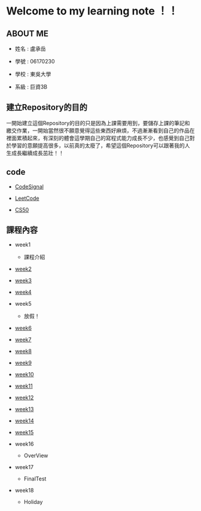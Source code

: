 Welcome to my learning note ！！
===

ABOUT ME
---

* 姓名 : 盧承岳

* 學號 : 06170230

* 學校 : 東吳大學

* 系級 : 巨資3B


建立Repository的目的
---

一開始建立這個Repository的目的只是因為上課需要用到，要儲存上課的筆記和繳交作業，一開始當然很不願意覺得這些東西好麻煩，不過漸漸看到自己的作品在裡面累積起來，有深刻的體會這學期自己的寫程式能力成長不少，也感覺到自己對於學習的意願提高很多，以前真的太廢了，希望這個Repository可以跟著我的人生成長繼續成長茁壯！！


code
---

* [CodeSignal](https://github.com/06170230/lulu/tree/master/Codesignal)

* [LeetCode](https://github.com/06170230/lulu/tree/master/Leetcode)

* [CS50](https://github.com/06170230/lulu/tree/master/CS50)


課程內容
---

* week1
  * 課程介紹

* [week2](https://github.com/06170230/lulu/tree/master/HW1)

* [week3](https://github.com/06170230/lulu/tree/master/Stack%26Queue)

* [week4](https://github.com/06170230/lulu/blob/master/Quick_sort/my%20quicksort%20.ipynb)

* week5
  * 放假！

* [week6](https://github.com/06170230/lulu/tree/master/HW2)

* [week7](https://github.com/06170230/lulu/tree/master/HW2)

* [week8](https://github.com/06170230/lulu/blob/master/%E6%AF%8F%E5%80%8B%E7%A6%AE%E6%8B%9C%E7%9A%84%E8%AA%B2%E7%A8%8B%E5%85%A7%E5%AE%B9/week8.md)

* [week9](https://github.com/06170230/lulu/tree/master/HW3)

* [week10](https://github.com/06170230/lulu/tree/master/RedBlackTree)

* [week11](https://github.com/06170230/lulu/tree/master/HW4)

* [week12](https://github.com/06170230/lulu/tree/master/HW5)

* [week13](https://github.com/06170230/lulu/tree/master/HW5)

* [week14](https://github.com/06170230/lulu/tree/master/Shortest%20Path)

* [week15](https://github.com/06170230/lulu/tree/master/Shortest%20Path)

* week16 
  * OverView
  
* week17
  * FinalTest
  
* week18
  * Holiday

